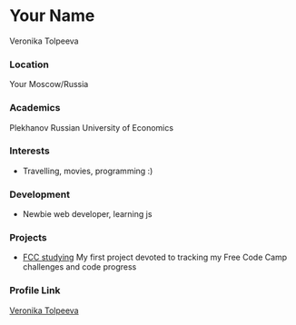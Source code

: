 # Your Name

Veronika Tolpeeva

### Location

Your Moscow/Russia

### Academics

Plekhanov Russian University of Economics

### Interests

- Travelling, movies, programming :)

### Development

- Newbie web developer, learning js

### Projects

- [FCC studying](https://github.com/ostyq/FCC_studying) My first project devoted to tracking my Free Code Camp challenges and code progress

### Profile Link

[Veronika Tolpeeva](https://github.com/ostyq)